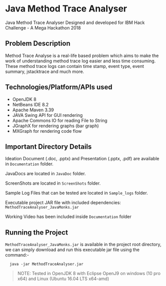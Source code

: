 # Java Method Trace Analyser
Java Method Trace Analyser Designed and developed for IBM Hack Challenge - A Mega Hackathon 2018

## Problem Description
Method Trace Analyse is a real-life based problem which aims to make the work of understanding
method trace log easier and less time consuming. These method trace logs can contain time stamp,
event type, event summary, jstacktrace and much more.

## Technologies/Platform/APIs used
- OpenJDK 8
- NetBeans IDE 8.2
- Apache Maven 3.39
- JAVA Swing API for GUI rendering
- Apache Commons IO for reading File to String
- JGraphX for rendering graphs (bar graph)
- MXGraph for rendering code flow

## Important Directory Details
Ideation Document (.doc, .pptx) and Presentation (.pptx, .pdf) are available in `Documentation` folder.

JavaDocs are located in `JavaDoc` folder.

ScreenShots are located in `ScreenShots` folder.

Sample Log Files that can be tested are located in `Sample_logs` folder.

Executable project JAR file with included dependencies: `MethodTraceAnalyser_JavaMonks.jar`

Working Video has been included inside `Documentation` folder

## Running the Project
`MethodTraceAnalyser_JavaMonks.jar` is available in the project root directory, we can simply download and run this executable jar file using the command:-
```
  java -jar MethodTraceAnalyser.jar
```
> NOTE: Tested in OpenJDK 8 with Eclipse OpenJ9 on windows (10 pro x64) and Linux (Ubuntu 16.04 LTS x64-amd)
